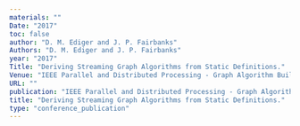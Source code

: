 ```yaml
---
materials: ""
Date: "2017"
toc: false
author: "D. M. Ediger and J. P. Fairbanks"
Authors: "D. M. Ediger and J. P. Fairbanks"
year: "2017"
Title: "Deriving Streaming Graph Algorithms from Static Definitions."
Venue: "IEEE Parallel and Distributed Processing - Graph Algorithm Building Blocks"
URL: ""
publication: "IEEE Parallel and Distributed Processing - Graph Algorithm Building Blocks"
title: "Deriving Streaming Graph Algorithms from Static Definitions."
type: "conference_publication"
---
```


